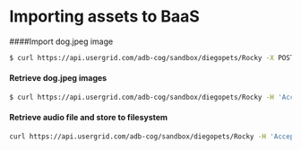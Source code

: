 Importing assets to BaaS
=======

####Import dog.jpeg image

```bash
$ curl https://api.usergrid.com/adb-cog/sandbox/diegopets/Rocky -X POST -F name='dog.jpeg' -F file=@dog.jpeg
```

#### Retrieve dog.jpeg images

```bash
$ curl https://api.usergrid.com/adb-cog/sandbox/diegopets/Rocky -H 'Accept:image/jpeg' > image.jpeg
```

#### Retrieve audio file and store to filesystem
```bash
curl https://api.usergrid.com/adb-cog/sandbox/diegopets/Rocky -H 'Accept:audio/mpeg' > song_from_server.mp3
```